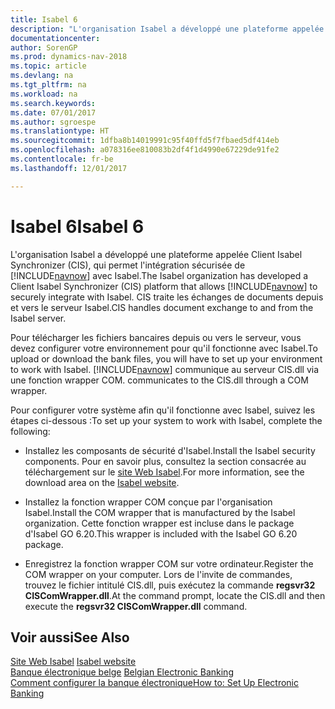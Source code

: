 ```yaml
---
title: Isabel 6
description: "L'organisation Isabel a développé une plateforme appelée Client Isabel Synchronizer (CIS), qui permet l'intégration sécurisée de [!INCLUDE[navnow](../../includes/navnow_md.md)] avec Isabel. CIS traite les échanges de documents depuis et vers le serveur Isabel."
documentationcenter: 
author: SorenGP
ms.prod: dynamics-nav-2018
ms.topic: article
ms.devlang: na
ms.tgt_pltfrm: na
ms.workload: na
ms.search.keywords: 
ms.date: 07/01/2017
ms.author: sgroespe
ms.translationtype: HT
ms.sourcegitcommit: 1dfba8b14019991c95f40ffd5f7fbaed5df414eb
ms.openlocfilehash: a078316ee810083b2df4f1d4990e67229de91fe2
ms.contentlocale: fr-be
ms.lasthandoff: 12/01/2017

---
```

# <a name="isabel-6"></a><span data-ttu-id="c01ff-104">Isabel 6</span><span class="sxs-lookup"><span data-stu-id="c01ff-104">Isabel 6</span></span>
<span data-ttu-id="c01ff-105">L'organisation Isabel a développé une plateforme appelée Client Isabel Synchronizer (CIS), qui permet l'intégration sécurisée de [!INCLUDE[navnow](../../includes/navnow_md.md)] avec Isabel.</span><span class="sxs-lookup"><span data-stu-id="c01ff-105">The Isabel organization has developed a Client Isabel Synchronizer (CIS) platform that allows [!INCLUDE[navnow](../../includes/navnow_md.md)] to securely integrate with Isabel.</span></span> <span data-ttu-id="c01ff-106">CIS traite les échanges de documents depuis et vers le serveur Isabel.</span><span class="sxs-lookup"><span data-stu-id="c01ff-106">CIS handles document exchange to and from the Isabel server.</span></span>  

<span data-ttu-id="c01ff-107">Pour télécharger les fichiers bancaires depuis ou vers le serveur, vous devez configurer votre environnement pour qu'il fonctionne avec Isabel.</span><span class="sxs-lookup"><span data-stu-id="c01ff-107">To upload or download the bank files, you will have to set up your environment to work with Isabel.</span></span> [!INCLUDE[navnow](../../includes/navnow_md.md)]<span data-ttu-id="c01ff-108"> communique au serveur CIS.dll via une fonction wrapper COM.</span><span class="sxs-lookup"><span data-stu-id="c01ff-108"> communicates to the CIS.dll through a COM wrapper.</span></span>  

<span data-ttu-id="c01ff-109">Pour configurer votre système afin qu'il fonctionne avec Isabel, suivez les étapes ci-dessous :</span><span class="sxs-lookup"><span data-stu-id="c01ff-109">To set up your system to work with Isabel, complete the following:</span></span>  

- <span data-ttu-id="c01ff-110">Installez les composants de sécurité d'Isabel.</span><span class="sxs-lookup"><span data-stu-id="c01ff-110">Install the Isabel security components.</span></span> <span data-ttu-id="c01ff-111">Pour en savoir plus, consultez la section consacrée au téléchargement sur le [site Web Isabel](http://go.microsoft.com/fwlink/?LinkId=210323).</span><span class="sxs-lookup"><span data-stu-id="c01ff-111">For more information, see the download area on the [Isabel website](http://go.microsoft.com/fwlink/?LinkId=210323).</span></span>  

- <span data-ttu-id="c01ff-112">Installez la fonction wrapper COM conçue par l'organisation Isabel.</span><span class="sxs-lookup"><span data-stu-id="c01ff-112">Install the COM wrapper that is manufactured by the Isabel organization.</span></span> <span data-ttu-id="c01ff-113">Cette fonction wrapper est incluse dans le package d'Isabel GO 6.20.</span><span class="sxs-lookup"><span data-stu-id="c01ff-113">This wrapper is included with the Isabel GO 6.20 package.</span></span>  

- <span data-ttu-id="c01ff-114">Enregistrez la fonction wrapper COM sur votre ordinateur.</span><span class="sxs-lookup"><span data-stu-id="c01ff-114">Register the COM wrapper on your computer.</span></span> <span data-ttu-id="c01ff-115">Lors de l'invite de commandes, trouvez le fichier intitulé CIS.dll, puis exécutez la commande **regsvr32 CISComWrapper.dll**.</span><span class="sxs-lookup"><span data-stu-id="c01ff-115">At the command prompt, locate the CIS.dll and then execute the **regsvr32 CISComWrapper.dll** command.</span></span>  

## <a name="see-also"></a><span data-ttu-id="c01ff-116">Voir aussi</span><span class="sxs-lookup"><span data-stu-id="c01ff-116">See Also</span></span>  
 <span data-ttu-id="c01ff-117">[Site Web Isabel](http://go.microsoft.com/fwlink/?LinkId=210323) </span><span class="sxs-lookup"><span data-stu-id="c01ff-117">[Isabel website](http://go.microsoft.com/fwlink/?LinkId=210323) </span></span>  
 <span data-ttu-id="c01ff-118">[Banque électronique belge](belgian-electronic-banking.md) </span><span class="sxs-lookup"><span data-stu-id="c01ff-118">[Belgian Electronic Banking](belgian-electronic-banking.md) </span></span>  
 [<span data-ttu-id="c01ff-119">Comment configurer la banque électronique</span><span class="sxs-lookup"><span data-stu-id="c01ff-119">How to: Set Up Electronic Banking</span></span>](how-to-set-up-electronic-banking.md)

